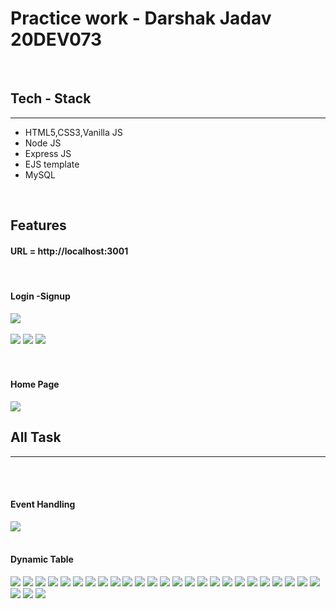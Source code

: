 <h1>Practice work - Darshak Jadav 20DEV073</h1>
<br>
<h2>Tech - Stack</h2>
<hr>
<ul>
  <li>HTML5,CSS3,Vanilla JS</li>
   <li>Node JS</li>
  <li>Express JS</li>
  <li>EJS template</li>
  <li>MySQL</li>
</ul>
<br>
<h2>Features</h2>
<h4>URL = http://localhost:3001</h4>
<br>
<h4><b>Login -Signup</b></h4>
<image src="screenshot/login.png"/>
<br><br>
<image src="screenshot/register.png"/>
<image src="screenshot/register1.png"/>
<image src="screenshot/register2.png"/>
<br><br><br>
<h4>Home Page</h4>
<image src="screenshot/home.png"/>
<br>
<h2>All Task</h2>
<hr>
<br><br>
<h4>Event Handling</h4>
<image src="screenshot/eventHandle.png"/>
<br><br>
<h4>Dynamic Table</h4>
<image src="screenshot/dynamic_table.png"/>
<image src="screenshot/home.png"/>
<image src="screenshot/home.png"/>
<image src="screenshot/home.png"/>
<image src="screenshot/home.png"/>
<image src="screenshot/home.png"/>
<image src="screenshot/home.png"/>
<image src="screenshot/home.png"/>
<image src="screenshot/home.png"/>
<image src="screenshot/home.png"/>
<image src="screenshot/home.png"/>
<image src="screenshot/home.png"/>
<image src="screenshot/home.png"/>
<image src="screenshot/home.png"/>
<image src="screenshot/home.png"/>
<image src="screenshot/home.png"/>
<image src="screenshot/home.png"/>
<image src="screenshot/home.png"/>
<image src="screenshot/home.png"/>
<image src="screenshot/home.png"/>
<image src="screenshot/home.png"/>
<image src="screenshot/home.png"/>
<image src="screenshot/home.png"/>
<image src="screenshot/home.png"/>
<image src="screenshot/home.png"/>
<image src="screenshot/home.png"/>
<image src="screenshot/home.png"/>
<image src="screenshot/home.png"/>









